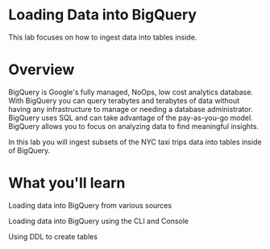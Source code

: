 # Loading Data into BigQuery

This lab focuses on how to ingest data into tables inside.

# Overview
BigQuery is Google's fully managed, NoOps, low cost analytics database. With BigQuery you can query terabytes and terabytes of data without having any infrastructure to manage or needing a database administrator. BigQuery uses SQL and can take advantage of the pay-as-you-go model. BigQuery allows you to focus on analyzing data to find meaningful insights.

In this lab you will ingest subsets of the NYC taxi trips data into tables inside of BigQuery.

# What you'll learn
Loading data into BigQuery from various sources

Loading data into BigQuery using the CLI and Console

Using DDL to create tables
